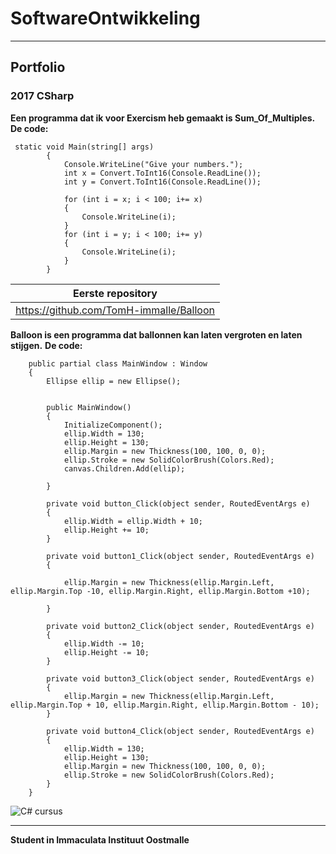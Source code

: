 # SoftwareOntwikkeling
***
## Portfolio
### 2017 CSharp
**Een programma dat ik voor Exercism heb gemaakt is Sum_Of_Multiples.**
**De code:**
```
 static void Main(string[] args)
        {
            Console.WriteLine("Give your numbers.");
            int x = Convert.ToInt16(Console.ReadLine());
            int y = Convert.ToInt16(Console.ReadLine());

            for (int i = x; i < 100; i+= x)
            {
                Console.WriteLine(i);
            }
            for (int i = y; i < 100; i+= y)
            {
                Console.WriteLine(i);
            }
        }
```
| Eerste repository | 
| ------ | 
| https://github.com/TomH-immalle/Balloon |

**Balloon is een programma dat ballonnen kan laten vergroten en laten stijgen.**
**De code:**
```
    public partial class MainWindow : Window
    {
        Ellipse ellip = new Ellipse();
        

        public MainWindow()
        {
            InitializeComponent();
            ellip.Width = 130;
            ellip.Height = 130;
            ellip.Margin = new Thickness(100, 100, 0, 0);
            ellip.Stroke = new SolidColorBrush(Colors.Red);
            canvas.Children.Add(ellip);
           
        }

        private void button_Click(object sender, RoutedEventArgs e)
        {
            ellip.Width = ellip.Width + 10;
            ellip.Height += 10;
        }

        private void button1_Click(object sender, RoutedEventArgs e)
        {
            
            ellip.Margin = new Thickness(ellip.Margin.Left, ellip.Margin.Top -10, ellip.Margin.Right, ellip.Margin.Bottom +10);
           
        }

        private void button2_Click(object sender, RoutedEventArgs e)
        {
            ellip.Width -= 10;
            ellip.Height -= 10;
        }

        private void button3_Click(object sender, RoutedEventArgs e)
        {
            ellip.Margin = new Thickness(ellip.Margin.Left, ellip.Margin.Top + 10, ellip.Margin.Right, ellip.Margin.Bottom - 10);
        }

        private void button4_Click(object sender, RoutedEventArgs e)
        {
            ellip.Width = 130;
            ellip.Height = 130;
            ellip.Margin = new Thickness(100, 100, 0, 0);
            ellip.Stroke = new SolidColorBrush(Colors.Red);
        }
    }
```
![C# cursus](https://image.ibb.co/evZ7dv/C_cursus.png)
****
**Student in Immaculata Instituut Oostmalle**
